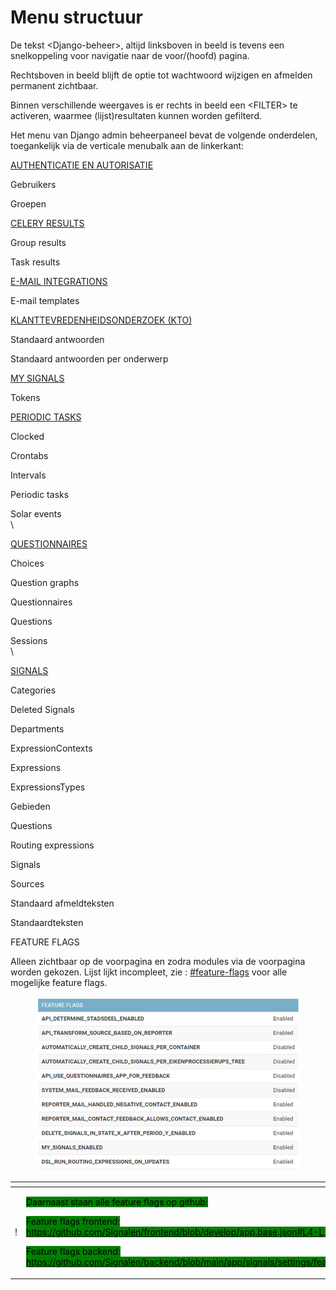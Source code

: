 # Menu structuur

De tekst \<Django-beheer>, altijd linksboven in beeld is tevens een snelkoppeling voor navigatie naar de voor/(hoofd) pagina.

Rechtsboven in beeld blijft de optie tot wachtwoord wijzigen en afmelden permanent zichtbaar.

Binnen verschillende weergaves is er rechts in beeld een \<FILTER> te activeren, waarmee (lijst)resultaten kunnen worden gefilterd.

Het menu van Django admin beheerpaneel bevat de volgende onderdelen, toegankelijk via de verticale menubalk aan de linkerkant:

&#x20;

[AUTHENTICATIE EN AUTORISATIE](gebruikersbeheer-1.md)

Gebruikers

Groepen

&#x20;

[CELERY RESULTS](celery-results.md)

Group results

Task results

&#x20;

[E-MAIL INTEGRATIONS](e-mail-templates/)

E-mail templates

&#x20;

[KLANTTEVREDENHEIDSONDERZOEK (KTO)](inrichting-klanttevredenheidsonderzoek-kto.md)

Standaard antwoorden

Standaard antwoorden per onderwerp

&#x20;

[MY SIGNALS](my-signals.md)

Tokens

&#x20;

[PERIODIC TASKS](periodic-tasks.md)

Clocked

Crontabs

Intervals

Periodic tasks

Solar events\
\


[QUESTIONNAIRES](questionnaires.md)

Choices

Question graphs

Questionnaires

Questions

Sessions\
\


[SIGNALS](signals-inrichting-signalen-technisch-beheer.md)

Categories

Deleted Signals

Departments

ExpressionContexts

Expressions

ExpressionsTypes

Gebieden

Questions

Routing expressions

Signals

Sources

Standaard afmeldteksten

Standaardteksten

&#x20;

FEATURE FLAGS

Alleen zichtbaar op de voorpagina en zodra modules via de voorpagina worden gekozen. Lijst lijkt incompleet, zie : [#feature-flags](signals-inrichting-signalen-technisch-beheer.md#feature-flags "mention") voor alle mogelijke feature flags.

<figure><img src=".gitbook/assets/image (81).png" alt=""><figcaption></figcaption></figure>

<table data-header-hidden><thead><tr><th width="40"></th><th></th></tr></thead><tbody><tr><td>!</td><td><p><mark style="background-color:green;">Daarnaast staan alle feature flags op github:</mark></p><p><mark style="background-color:green;">Feature flags frontend:</mark> <a href="https://github.com/Signalen/frontend/blob/develop/app.base.json#L4-L16"><mark style="background-color:green;">https://github.com/Signalen/frontend/blob/develop/app.base.json#L4-L16</mark></a> </p><p><mark style="background-color:green;">Feature flags backend:</mark> <a href="https://github.com/Signalen/backend/blob/main/app/signals/settings/feature_flags.py"><mark style="background-color:green;">https://github.com/Signalen/backend/blob/main/app/signals/settings/feature_flags.py</mark></a>  </p></td></tr></tbody></table>
